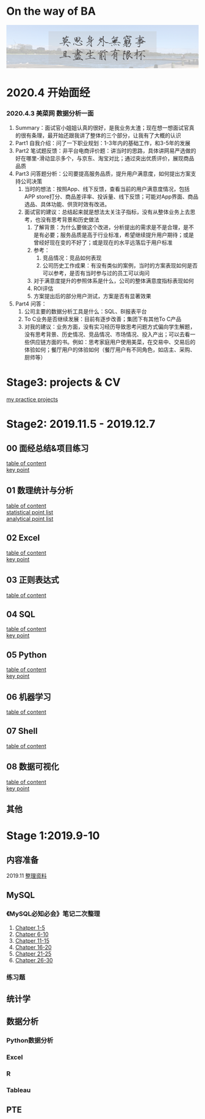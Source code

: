 # On the way of BA
![莫思身外无穷事 且尽生前有限杯](title.png)
# 2020.4 开始面经
### 2020.4.3 美菜网 数据分析一面
1. Summary：面试官小姐姐认真的很好，是我业务太渣；现在想一想面试官真的很有条理，最开始还跟我讲了整体的三个部分，让我有了大概的认识
2. Part1 自我介绍：问了一下职业规划：1-3年内的基础工作，和3-5年的发展
3. Part2 笔试题反馈：非平台电商评价题：讲当时的思路，具体讲网易严选做的好在哪里-滑动显示多个，与京东、淘宝对比；通过突出优质评价，展现商品品质
3. Part3 问答题分析：公司要提高服务品质，提升用户满意度，如何提出方案支持公司决策
    1. 当时的想法：按照App、线下反馈，查看当前的用户满意度情况，包括APP store打分、商品差评率、投诉量、线下反馈；可能对App界面、商品选品、具体功能、供货时效有改进。
    2. 面试官的建议：总结起来就是想法太关注子指标，没有从整体业务上去思考，也没有思考背景和历史做法
        1. 了解背景：为什么要做这个改进，分析提出的需求是不是合理，是不是有必要；服务品质是高于行业标准，希望继续提升用户期待；或是曾经好现在变的不好了；或是现在的水平远落后于用户标准
        2. 参考：
            1. 竞品情况：竞品如何表现
            2. 公司历史工作成果：有没有类似的案例，当时的方案表现如何是否可以参考，是否有当时参与过的员工可以询问
        3. 对于满意度提升的参照体系是什么，公司的整体满意度指标表现如何
        4. ROI评估
        5. 方案提出后的部分用户测试，方案是否有显著效果
4. Part4 问答：
    1. 公司主要的数据分析工具是什么：SQL、BI报表平台
    2. To C业务是否继续发展：目前有逐步改善；集团下有其他To C产品
    3. 对我的建议：业务方面，没有实习经历导致思考问题方式偏向学生解题，没有思考背景、历史情况、竞品情况、市场情况、投入产出；可以去看一些供应链方面的书。例如：思考家庭用户使用美菜，在交易中、交易后的体验如何；餐厅用户的体验如何（餐厅用户有不同角色，如店主、采购、厨师等）
        

# Stage3: projects & CV  
[my practice projects](https://github.com/JanizzaCao/Janice_Cao_projects)
# Stage2: 2019.11.5 - 2019.12.7
## 00 面经总结&项目练习
  [table of content](00_practice&summary/table_of_content.md)  
  [key point](00_practice&summary/key_point.md)  
## 01 数理统计与分析
  [table of content](01_statistical&analytical/table_of_content.md)  
  [statistical point list](00_practice&summary/statistical_point_list.md)  
  [analytical point list](00_practice&summary/analytical_point_list.md)  
## 02 Excel  
  [table of content](02_excel/table_of_content.md)  
  [key point](02_excel/key_point.md)  
## 03 正则表达式
  [table of content](03_regex/table_of_content.md)  
## 04 SQL
  [table of content](04_SQL/table_of_content.md)  
  [key point](04_SQL/key_point.md)  
## 05 Python
  [table of content](05_python/table_of_content.md)  
  [key point](05_python/key_point.md)  
## 06 机器学习
  [table of content](06_machine_learning/table_of_content.md)  
## 07 Shell
  [table of content](07_shell/table_of_content.md)  
## 08 数据可视化
  [table of content](08_data_visualisation/table_of_content.md)  
  [key point](08_data_visualisation/key_point.md)  
## 其他



# Stage 1:2019.9-10
## 内容准备
2019.11 [整理资料](resources_pack.md)

## MySQL

### 《MySQL必知必会》笔记二次整理
1. [Chatper 1-5](MySQL/MySQLCC_Chatper01-05.md)  
2. [Chatper 6-10](MySQL/MySQLCC_Chatper06-10)  
3. [Chatper 11-15](MySQL/MySQLCC_Chatper11-15)
4. [Chatper 16-20](MySQL/MySQLCC_Chatper16-20)
5. [Chatper 21-25](MySQL/MySQLCC_Chatper21-25.md)
5. [Chatper 26-30](MySQL/MySQLCC_Chatper26-30.md)

### 练习题

## 统计学

## 数据分析
### Python数据分析
### Excel
### R
### Tableau

## PTE  

